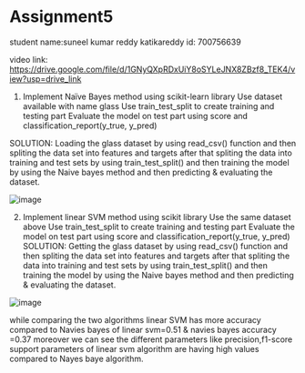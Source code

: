 # Assignment5

student name:suneel kumar reddy katikareddy
id: 700756639

video link: https://drive.google.com/file/d/1GNyQXpRDxUiY8oSYLeJNX8ZBzf8_TEK4/view?usp=drive_link

1. Implement Naïve Bayes method using scikit-learn library Use dataset available with name glass Use train_test_split to create training and testing part Evaluate the model on test part using score and classification_report(y_true, y_pred)


SOLUTION:
Loading the glass dataset by using read_csv() function and then spliting the data set into features and targets after that spliting the data into training and test sets by using train_test_split() and then training the model by using the Naive bayes method and then predicting & evaluating the dataset.

![image](https://github.com/Suneel-Kumar-ucm/Assignment5/assets/156639138/1e012a34-aede-45ef-be16-254a4e9c1f00)


2. Implement linear SVM method using scikit library Use the same dataset above Use train_test_split to create training and testing part Evaluate the model on test part using score and classification_report(y_true, y_pred)
SOLUTION:
Getting the glass dataset by using read_csv() function and then spliting the data set into features and targets after that spliting the data into training and test sets by using train_test_split() and then training the model by using the Naive bayes method and then predicting & evaluating the dataset.

![image](https://github.com/Suneel-Kumar-ucm/Assignment5/assets/156639138/8e510975-9360-48f6-9f18-b493e7926816)

while comparing the two algorithms linear SVM has more accuracy compared to Navies bayes of linear svm=0.51 & navies bayes accuracy =0.37 moreover we can see the different parameters like precision,f1-score support parameters of linear svm algorithm are having high values compared to Nayes baye algorithm.
